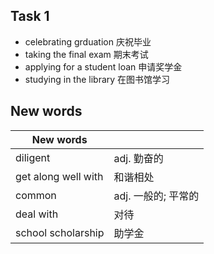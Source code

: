 ## Task 1
* celebrating grduation 庆祝毕业
* taking the final exam 期末考试
* applying for a student loan 申请奖学金
* studying in the library 在图书馆学习

## New words
| New words |  |
| -- | -- |
| diligent | adj. 勤奋的 |
| get along well with | 和谐相处 |
| common | adj. 一般的; 平常的 |
| deal with | 对待 |
| school scholarship | 助学金 |
